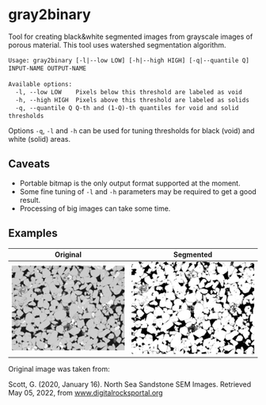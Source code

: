 # gray2binary

Tool for creating black&white segmented images from grayscale images of porous
material. This tool uses watershed segmentation algorithm.

~~~~
Usage: gray2binary [-l|--low LOW] [-h|--high HIGH] [-q|--quantile Q] INPUT-NAME OUTPUT-NAME

Available options:
  -l, --low LOW    Pixels below this threshold are labeled as void
  -h, --high HIGH  Pixels above this threshold are labeled as solids
  -q, --quantile Q Q-th and (1-Q)-th quantiles for void and solid thresholds
~~~~

Options `-q`, `-l` and `-h` can be used for tuning thresholds for black (void)
and white (solid) areas.

## Caveats

* Portable bitmap is the only output format supported at the moment.
* Some fine tuning of `-l` and `-h` parameters may be required to get a good result.
* Processing of big images can take some time.

## Examples

| Original           | Segmented               |
|--------------------|-------------------------|
| ![](imgs/gray.png) | ![](imgs/segmented.png) |

Original image was taken from:

Scott, G. (2020, January 16). North Sea Sandstone SEM Images. Retrieved May 05, 2022, from www.digitalrocksportal.org

